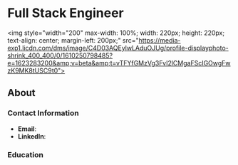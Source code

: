 <h1 id="full-stack-engineer">Full Stack Engineer</h1>

<img style="width="200" max-width: 100%;
    width: 220px;
    height: 220px;
    text-align: center;
    margin-left: 200px;" src="https://media-exp1.licdn.com/dms/image/C4D03AQEylwLAduOJUg/profile-displayphoto-shrink_400_400/0/1610250798485?e=1623283200&amp;v=beta&amp;t=vTFYfGMzVg3FvI2lCMgaFScIGOwgFwzK9MK8tUSC9t0">

## About

### Contact Information 
* **Email**: 
* **LinkedIn**:  

### Education 


